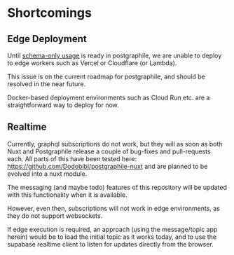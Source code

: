 # Shortcomings
## Edge Deployment
Until [schema-only usage](https://postgraphile.org/postgraphile/next/usage-schema) is ready in postgraphile, we are unable to deploy to edge workers such as Vercel or Cloudflare (or Lambda).

This issue is on the current roadmap for postgraphile, and should be resolved in the near future.

Docker-based deployment environments such as Cloud Run etc. are a straightforward way to deploy for now.
## Realtime
Currently, graphql subscriptions do not work, but they will as soon as both Nuxt and Postgraphile release a couple of bug-fixes and pull-requests each.  All parts of this have been tested here: https://github.com/Dodobibi/postgraphile-nuxt and are planned to be evolved into a nuxt module.

The messaging (and maybe todo) features of this repository will be updated with this functionality when it is available.

However, even then, subscriptions will not work in edge environments, as they do not support websockets.

If edge execution is required, an approach (using the message/topic app herein) would be to load the initial topic as it works today, and to use the supabase realtime client to listen for updates directly from the browser.  


